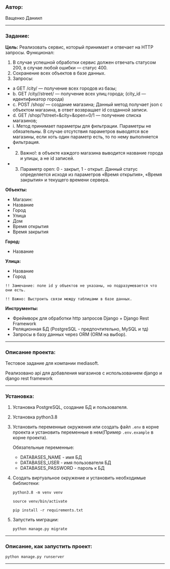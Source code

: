 ### **Автор:**

Ващенко Даниил
***

### **Задание:**

**Цель:**
Реализовать сервис, который принимает и отвечает на HTTP запросы.
Функционал:
1. В случае успешной обработки сервис должен отвечать статусом 200, в
случае любой ошибки — статус 400.
2. Сохранение всех объектов в базе данных.
3. Запросы:
- a GET /city/ — получение всех городов из базы;
- b. GET /city//street/ — получение всех улиц города; (city_id —
идентификатор города)
- c. POST /shop/ — создание магазина; Данный метод получает json c
объектом магазина, в ответ возвращает id созданной записи.
- d. GET /shop/?street=&city=&open=0/1 — получение списка магазинов;
- i. Метод принимает параметры для фильтрации. Параметры не
обязательны. В случае отсутствия параметров выводятся все
магазины, если хоть один параметр есть, то по нему
выполняется фильтрация.
- 2. Важно!: в объекте каждого магазина выводится название
города и улицы, а не id записей.
- 3. Параметр open: 0 - закрыт, 1 - открыт. Данный статус
определяется исходя из параметров «Время открытия»,
«Время закрытия» и текущего времени сервера.

**Объекты:**
- Магазин:
- Название
- Город
- Улица
- Дом
- Время открытия
- Время закрытия

**Город:**
- Название

**Улица:**
- Название
- Город

`!! Замечание: поле id у объектов не указаны, но подразумевается что они есть.`

`!! Важно: Выстроить связи между таблицами в базе данных.`

**Инструменты:**
- Фреймворк для обработки http запросов Django + Django Rest Framework
- Реляционная БД (PostgreSQL - предпочтительно, MySQL и тд)
- Запросы в базу данных через ORM (ORM на выбор).
***
### **Описание проекта:**

Тестовое задание для компании mediasoft.

Реализовано api для добавления магазинов с использованием django и django rest framework
***
### **Установка:**
1) Установка PostgreSQL, создание БД и пользователя.
2) Установка python3.8
3) Установить переменные окружения или создать файл `.env` в корне проекта и установить переменные в нем(Пример `.env.example` в корне проекта). 
   
    Обязательные переменные:
    - DATABASES_NAME - имя БД 
    - DATABASES_USER - имя пользователя БД
    - DATABASES_PASSWORD - пароль к БД
4) Создать виртуальное окружение и установить необходимые библиотеки:
   
    `python3.8 -m venv venv`
   
    `source venv/bin/activate`
   
    `pip install -r requirements.txt`
5) Запустить миграции:
   
    `python manage.py migrate`

***
### **Описание, как запустить проект:**
`python manage.py runserver`
***